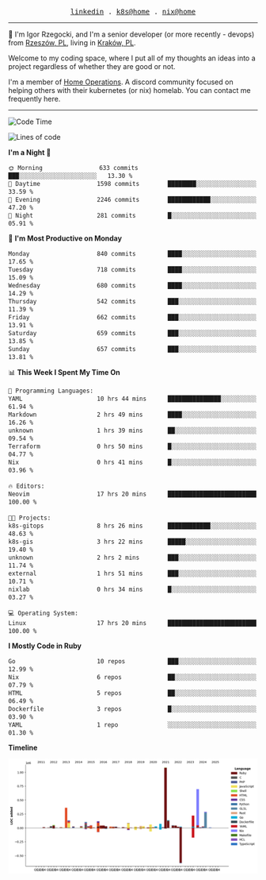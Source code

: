 <p align="center">
  <samp>
    <a href="https://www.linkedin.com/in/ajgon">linkedin</a> .
    <a href="https://github.com/deedee-ops/k8s-gitops">k8s@home</a> .
    <a href="https://github.com/deedee-ops/nixlab">nix@home</a>
  </samp>
</p>

----------------------------------------------------------------

:wave: I'm Igor Rzegocki, and I'm a senior developer (or more recently - devops) from [Rzeszów, PL](https://en.wikipedia.org/wiki/Rzesz%C3%B3w), living in [Kraków, PL](https://en.wikipedia.org/wiki/Krak%C3%B3w).

Welcome to my coding space, where I put all of my thoughts an ideas into a project regardless of whether they are good or not.

I'm a member of [Home Operations](https://discord.gg/home-operations). A discord community focused on helping others with their kubernetes (or nix) homelab. You can contact me frequently here.

----------------------------------------------------------------

<!--START_SECTION:waka-->
![Code Time](http://img.shields.io/badge/Code%20Time-339%20hrs%2012%20mins-blue)

![Lines of code](https://img.shields.io/badge/From%20Hello%20World%20I%27ve%20Written-4.1%20million%20lines%20of%20code-blue)

**I'm a Night 🦉** 

```text
🌞 Morning                633 commits         ███░░░░░░░░░░░░░░░░░░░░░░   13.30 % 
🌆 Daytime                1598 commits        ████████░░░░░░░░░░░░░░░░░   33.59 % 
🌃 Evening                2246 commits        ████████████░░░░░░░░░░░░░   47.20 % 
🌙 Night                  281 commits         █░░░░░░░░░░░░░░░░░░░░░░░░   05.91 % 
```
📅 **I'm Most Productive on Monday** 

```text
Monday                   840 commits         ████░░░░░░░░░░░░░░░░░░░░░   17.65 % 
Tuesday                  718 commits         ████░░░░░░░░░░░░░░░░░░░░░   15.09 % 
Wednesday                680 commits         ████░░░░░░░░░░░░░░░░░░░░░   14.29 % 
Thursday                 542 commits         ███░░░░░░░░░░░░░░░░░░░░░░   11.39 % 
Friday                   662 commits         ███░░░░░░░░░░░░░░░░░░░░░░   13.91 % 
Saturday                 659 commits         ███░░░░░░░░░░░░░░░░░░░░░░   13.85 % 
Sunday                   657 commits         ███░░░░░░░░░░░░░░░░░░░░░░   13.81 % 
```


📊 **This Week I Spent My Time On** 

```text
💬 Programming Languages: 
YAML                     10 hrs 44 mins      ███████████████░░░░░░░░░░   61.94 % 
Markdown                 2 hrs 49 mins       ████░░░░░░░░░░░░░░░░░░░░░   16.26 % 
unknown                  1 hrs 39 mins       ██░░░░░░░░░░░░░░░░░░░░░░░   09.54 % 
Terraform                0 hrs 50 mins       █░░░░░░░░░░░░░░░░░░░░░░░░   04.77 % 
Nix                      0 hrs 41 mins       █░░░░░░░░░░░░░░░░░░░░░░░░   03.96 % 

🔥 Editors: 
Neovim                   17 hrs 20 mins      █████████████████████████   100.00 % 

🐱‍💻 Projects: 
k8s-gitops               8 hrs 26 mins       ████████████░░░░░░░░░░░░░   48.63 % 
k8s-gis                  3 hrs 22 mins       █████░░░░░░░░░░░░░░░░░░░░   19.40 % 
unknown                  2 hrs 2 mins        ███░░░░░░░░░░░░░░░░░░░░░░   11.74 % 
external                 1 hrs 51 mins       ███░░░░░░░░░░░░░░░░░░░░░░   10.71 % 
nixlab                   0 hrs 34 mins       █░░░░░░░░░░░░░░░░░░░░░░░░   03.27 % 

💻 Operating System: 
Linux                    17 hrs 20 mins      █████████████████████████   100.00 % 
```

**I Mostly Code in Ruby** 

```text
Go                       10 repos            ███░░░░░░░░░░░░░░░░░░░░░░   12.99 % 
Nix                      6 repos             ██░░░░░░░░░░░░░░░░░░░░░░░   07.79 % 
HTML                     5 repos             ██░░░░░░░░░░░░░░░░░░░░░░░   06.49 % 
Dockerfile               3 repos             █░░░░░░░░░░░░░░░░░░░░░░░░   03.90 % 
YAML                     1 repo              ░░░░░░░░░░░░░░░░░░░░░░░░░   01.30 % 
```



**Timeline**

![Lines of Code chart](https://raw.githubusercontent.com/ajgon/ajgon/master/assets/bar_graph.png)


<!--END_SECTION:waka-->
